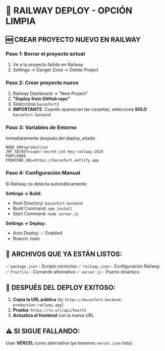 # 🚀 RAILWAY DEPLOY - OPCIÓN LIMPIA

## 🆕 CREAR PROYECTO NUEVO EN RAILWAY

### Paso 1: Borrar el proyecto actual
1. Ve a tu proyecto fallido en Railway
2. Settings → Danger Zone → Delete Project

### Paso 2: Crear proyecto nuevo
1. Railway Dashboard → "New Project"
2. **"Deploy from GitHub repo"**
3. Selecciona `baconfort3`
4. **IMPORTANTE**: Cuando aparezcan las carpetas, selecciona **SOLO** `baconfort-backend`

### Paso 3: Variables de Entorno
Inmediatamente después del deploy, añade:

```env
NODE_ENV=production
JWT_SECRET=super-secret-jwt-key-railway-2024
PORT=5000
FRONTEND_URL=https://baconfort.netlify.app
```

### Paso 4: Configuración Manual
Si Railway no detecta automáticamente:

**Settings → Build:**
- Root Directory: `baconfort-backend`
- Build Command: `npm install`
- Start Command: `node server.js`

**Settings → Deploy:**
- Auto Deploy: ✅ Enabled
- Branch: main

## 🔧 ARCHIVOS QUE YA ESTÁN LISTOS:

✅ `package.json` - Scripts correctos
✅ `railway.json` - Configuración Railway
✅ `Procfile` - Comando alternativo
✅ `server.js` - Puerto dinámico

## 🎯 DESPUÉS DEL DEPLOY EXITOSO:

1. **Copia la URL pública** (ej: `https://baconfort-backend-production.railway.app`)
2. **Prueba**: `https://tu-url/api/health`
3. **Actualiza el frontend** con la nueva URL

## ⚠️ SI SIGUE FALLANDO:

Usar **VERCEL** como alternativa (ya tenemos `vercel.json` listo)
